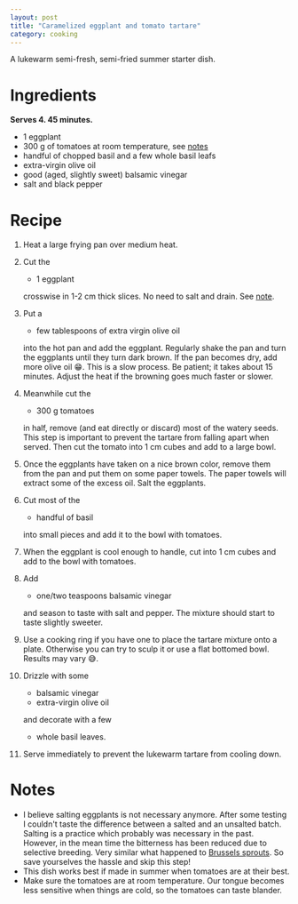 ```yaml
---
layout: post
title: "Caramelized eggplant and tomato tartare"
category: cooking
---
```


A lukewarm semi-fresh, semi-fried summer starter dish.

# Ingredients

**Serves 4. 45 minutes.**

- 1 eggplant
- 300 g of tomatoes at room temperature, see [notes](#notes)
- handful of chopped basil and a few whole basil leafs
- extra-virgin olive oil
- good (aged, slightly sweet) balsamic vinegar
- salt and black pepper

# Recipe

1. Heat a large frying pan over medium heat.
1. Cut the

    - 1 eggplant 

    crosswise in 1-2 cm thick slices. No need to salt and drain. See [note](#notes).
1. Put a  

    - few tablespoons of extra virgin olive oil

   into the hot pan and add the eggplant. Regularly shake the pan and turn the eggplants until they turn dark brown. If the pan becomes dry, add more olive oil 😁. This is a slow process. Be patient; it takes about 15 minutes. Adjust the heat if the browning goes much faster or slower.
1. Meanwhile cut the 

    - 300 g tomatoes 

    in half, remove (and eat directly or discard) most of the watery seeds. This step is important to prevent the tartare from falling apart when served. Then cut the tomato into 1 cm cubes and add to a large bowl.
1. Once the eggplants have taken on a nice brown color, remove them from the pan and put them on some paper towels. The paper towels will extract some of the excess oil. Salt the eggplants.
1. Cut most of the

	- handful of basil

	into small pieces and add it to the bowl with tomatoes.
1. When the eggplant is cool enough to handle, cut into 1 cm cubes and add to the bowl with tomatoes.

1. Add 
	- one/two teaspoons balsamic vinegar

	and season to taste with salt and pepper. The mixture should start to taste slightly sweeter. 

1. Use a cooking ring if you have one to place the tartare mixture onto a plate. Otherwise you can try to sculp it or use a flat bottomed bowl. Results may vary 😅.

1. Drizzle with some 

	- balsamic vinegar
	- extra-virgin olive oil

	and decorate with a few 

	- whole basil leaves.

1. Serve immediately to prevent the lukewarm tartare from cooling down.

# Notes

- I believe salting eggplants is not necessary anymore. After some testing I couldn't taste the difference between a salted and an unsalted batch. Salting is a practice which probably was necessary in the past. However, in the mean time the bitterness has been reduced due to selective breeding. Very similar what happened to [Brussels sprouts](https://www.npr.org/sections/thesalt/2019/10/30/773457637/from-culinary-dud-to-stud-how-dutch-plant-breeders-built-our-brussels-sprouts-bo). So save yourselves the hassle and skip this step! 
- This dish works best if made in summer when tomatoes are at their best. 
- Make sure the tomatoes are at room temperature. Our tongue becomes less sensitive when things are cold, so the tomatoes can taste blander. 

